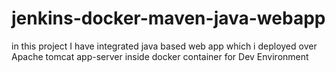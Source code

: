 # jenkins-docker-maven-java-webapp

in this project I have integrated java based web app which i deployed over Apache tomcat app-server inside docker container for Dev Environment 
